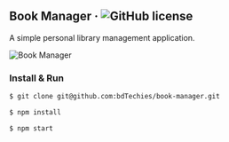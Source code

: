 ## Book Manager &middot; ![GitHub license](https://img.shields.io/badge/license-MIT-blue.svg)

A simple personal library management application.

![Book Manager](https://cdn.rawgit.com/bdTechies/cdn/ae91723d02f6e5ba222da5a62315e628ff55df3e/images/book-manager-welcome-screen.png)

### Install & Run

```bash
$ git clone git@github.com:bdTechies/book-manager.git
```

```bash
$ npm install 
```

```bash
$ npm start
``` 